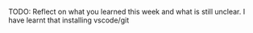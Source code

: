 TODO: Reflect on what you learned this week and what is still unclear.
I have learnt that installing vscode/git